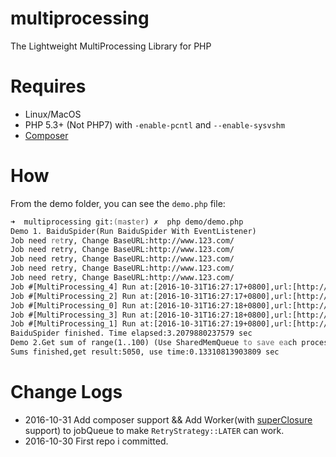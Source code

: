 # multiprocessing
The Lightweight MultiProcessing Library for PHP

# Requires

* Linux/MacOS
* PHP 5.3+ (Not PHP7) with `-enable-pcntl` and `--enable-sysvshm`
* [Composer](https://getcomposer.org/)

# How
From the demo folder, you can see the `demo.php` file:

```zsh
➜  multiprocessing git:(master) ✗  php demo/demo.php
Demo 1. BaiduSpider(Run BaiduSpider With EventListener)
Job need retry, Change BaseURL:http://www.123.com/
Job need retry, Change BaseURL:http://www.123.com/
Job need retry, Change BaseURL:http://www.123.com/
Job need retry, Change BaseURL:http://www.123.com/
Job need retry, Change BaseURL:http://www.123.com/
Job #[MultiProcessing_4] Run at:[2016-10-31T16:27:17+0800],url:[http://www.baidu.com] Successful
Job #[MultiProcessing_2] Run at:[2016-10-31T16:27:17+0800],url:[http://www.baidu.com] Successful
Job #[MultiProcessing_0] Run at:[2016-10-31T16:27:18+0800],url:[http://www.baidu.com] Successful
Job #[MultiProcessing_3] Run at:[2016-10-31T16:27:18+0800],url:[http://www.baidu.com] Successful
Job #[MultiProcessing_1] Run at:[2016-10-31T16:27:19+0800],url:[http://www.baidu.com] Successful
BaiduSpider finished. Time elapsed:3.2079880237579 sec
Demo 2.Get sum of range(1..100) (Use SharedMemQueue to save each process result)
Sums finished,get result:5050, use time:0.13310813903809 sec

```

# Change Logs
* 2016-10-31 Add composer support && Add Worker(with [superClosure](https://github.com/jeremeamia/super_closure) support) to jobQueue to make `RetryStrategy::LATER` can work.
* 2016-10-30 First repo i committed.